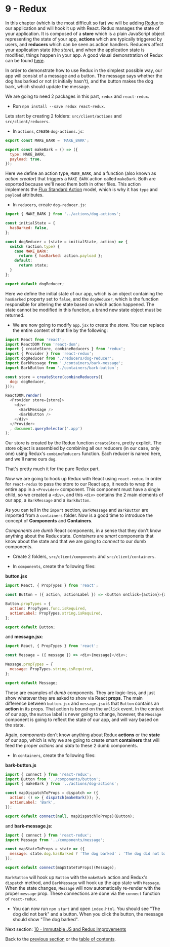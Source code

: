 # 9 - Redux

In this chapter (which is the most difficult so far) we will be adding [Redux](http://redux.js.org/) to our application and will hook it up with React. Redux manages the state of your application. It is composed of a **store** which is a plain JavaScript object representing the state of your app, **actions** which are typically triggered by users, and **reducers** which can be seen as action handlers. Reducers affect your application state (the *store*), and when the application state is modified, things happen in your app. A good visual demonstration of Redux can be found <a href="http://slides.com/jenyaterpil/redux-from-twitter-hype-to-production#/9">here</a>.

In order to demonstrate how to use Redux in the simplest possible way, our app will consist of a message and a button. The message says whether the dog has barked or not (it initially hasn't), and the button makes the dog bark, which should update the message.

We are going to need 2 packages in this part, `redux` and `react-redux`.

- Run `npm install --save redux react-redux`.

Lets start by creating 2 folders: `src/client/actions` and `src/client/reducers`.

- In `actions`, create `dog-actions.js`:

```javascript
export const MAKE_BARK = 'MAKE_BARK';

export const makeBark = () => ({
  type: MAKE_BARK,
  payload: true,
});
```
Here we define an action type, `MAKE_BARK`, and a function (also known as *action creator*) that triggers a `MAKE_BARK` action called `makeBark`. Both are exported because we'll need them both in other files. This action implements the [Flux Standard Action](https://github.com/acdlite/flux-standard-action) model, which is why it has `type` and `payload` attributes.

- In `reducers`, create `dog-reducer.js`:

```javascript
import { MAKE_BARK } from '../actions/dog-actions';

const initialState = {
  hasBarked: false,
};

const dogReducer = (state = initialState, action) => {
  switch (action.type) {
    case MAKE_BARK:
      return { hasBarked: action.payload };
    default:
      return state;
  }
};

export default dogReducer;
```

Here we define the initial state of our app, which is an object containing the `hasBarked` property set to `false`, and the `dogReducer`, which is the function responsible for altering the state based on which action happened. The state cannot be modified in this function, a brand new state object must be returned.

- We are now going to modify `app.jsx` to create the *store*. You can replace the entire content of that file by the following:

```javascript
import React from 'react';
import ReactDOM from 'react-dom';
import { createStore, combineReducers } from 'redux';
import { Provider } from 'react-redux';
import dogReducer from './reducers/dog-reducer';
import BarkMessage from './containers/bark-message';
import BarkButton from './containers/bark-button';

const store = createStore(combineReducers({
  dog: dogReducer,
}));

ReactDOM.render(
  <Provider store={store}>
    <div>
      <BarkMessage />
      <BarkButton />
    </div>
  </Provider>
  , document.querySelector('.app')
);
```

Our store is created by the Redux function `createStore`, pretty explicit. The store object is assembled by combining all our reducers (in our case, only one) using Redux's `combineReducers` function. Each reducer is named here, and we'll name ours `dog`.

That's pretty much it for the pure Redux part.

Now we are going to hook up Redux with React using `react-redux`. In order for `react-redux` to pass the store to our React app, it needs to wrap the entire app in a `<Provider>` component. This component must have a single child, so we created a `<div>`, and this `<div>` contains the 2 main elements of our app, a `BarkMessage` and a `BarkButton`.

As you can tell in the `import` section, `BarkMessage` and `BarkButton` are imported from a `containers` folder. Now is a good time to introduce the concept of **Components** and **Containers**.

*Components* are *dumb* React components, in a sense that they don't know anything about the Redux state. *Containers* are *smart* components that know about the state and that we are going to *connect* to our dumb components.

- Create 2 folders, `src/client/components` and `src/client/containers`.

- In `components`, create the following files:

**button.jsx**

```javascript
import React, { PropTypes } from 'react';

const Button = ({ action, actionLabel }) => <button onClick={action}>{actionLabel}</button>;

Button.propTypes = {
  action: PropTypes.func.isRequired,
  actionLabel: PropTypes.string.isRequired,
};

export default Button;
```

and **message.jsx**:

```javascript
import React, { PropTypes } from 'react';

const Message = ({ message }) => <div>{message}</div>;

Message.propTypes = {
  message: PropTypes.string.isRequired,
};

export default Message;

```

These are examples of *dumb* components. They are logic-less, and just show whatever they are asked to show via React **props**. The main difference between `button.jsx` and `message.jsx` is that `Button` contains an **action** in its props. That action is bound on the `onClick` event. In the context of our app, the `Button` label is never going to change, however, the `Message` component is going to reflect the state of our app, and will vary based on the state.

Again, *components* don't know anything about Redux **actions** or the **state** of our app, which is why we are going to create smart **containers** that will feed the proper *actions* and *data* to these 2 dumb components.

- In `containers`, create the following files:

**bark-button.js**

```javascript
import { connect } from 'react-redux';
import Button from '../components/button';
import { makeBark } from '../actions/dog-actions';

const mapDispatchToProps = dispatch => ({
  action: () => { dispatch(makeBark()); },
  actionLabel: 'Bark',
});

export default connect(null, mapDispatchToProps)(Button);
```

and **bark-message.js**:

```javascript
import { connect } from 'react-redux';
import Message from '../components/message';

const mapStateToProps = state => ({
  message: state.dog.hasBarked ? 'The dog barked' : 'The dog did not bark',
});

export default connect(mapStateToProps)(Message);
```

`BarkButton` will hook up `Button` with the `makeBark` action and Redux's `dispatch` method, and `BarkMessage` will hook up the app state with `Message`. When the state changes, `Message` will now automatically re-render with the proper `message` prop. These connections are done via the `connect` function of `react-redux`.

- You can now run `npm start` and open `index.html`. You should see "The dog did not bark" and a button. When you click the button, the message should show "The dog barked".

Next section: [10 - Immutable JS and Redux Improvements](/tutorial/10-immutable-redux-improvements)

Back to the [previous section](/tutorial/8-react) or the [table of contents](https://github.com/verekia/js-stack-from-scratch).
